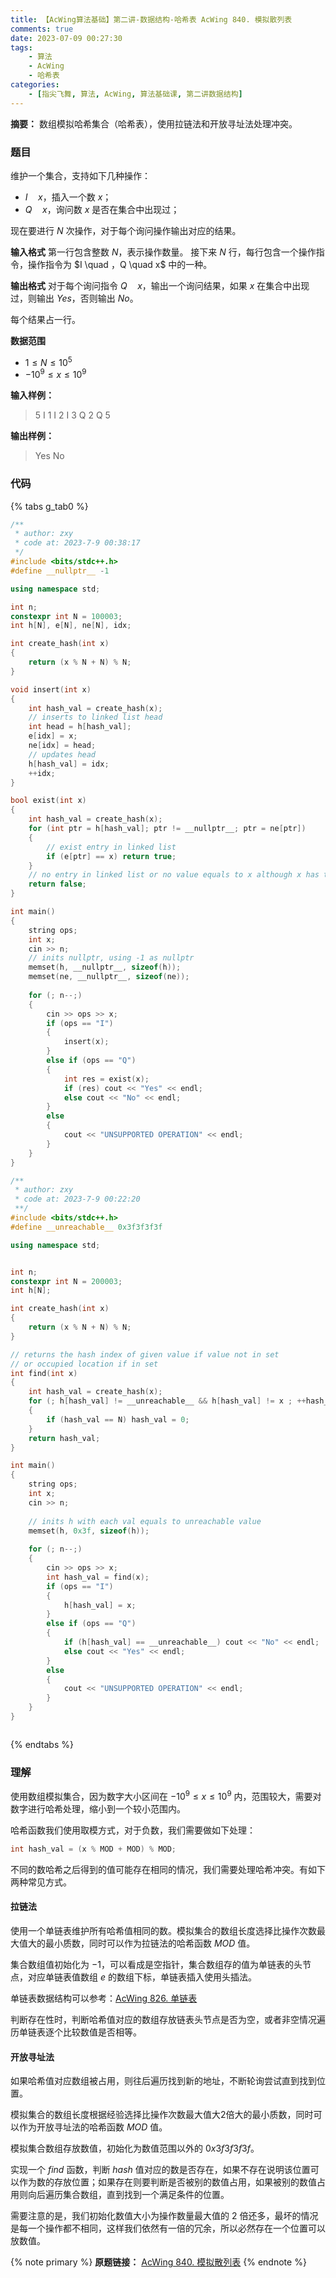 ```yaml
---
title: 【AcWing算法基础】第二讲-数据结构-哈希表 AcWing 840. 模拟散列表
comments: true
date: 2023-07-09 00:27:30
tags:
    - 算法
    - AcWing 
    - 哈希表
categories:
    - [指尖飞舞, 算法, AcWing, 算法基础课, 第二讲数据结构]
---
```

__摘要：__
数组模拟哈希集合（哈希表），使用拉链法和开放寻址法处理冲突。
<!-- more -->

### 题目
维护一个集合，支持如下几种操作：

+ $I \quad x$，插入一个数 $x$；
+ $Q \quad x$，询问数 $x$ 是否在集合中出现过；

现在要进行 $N$ 次操作，对于每个询问操作输出对应的结果。

__输入格式__
第一行包含整数 $N$，表示操作数量。
接下来 $N$ 行，每行包含一个操作指令，操作指令为 $I \quad $，$Q \quad x$ 中的一种。

__输出格式__
对于每个询问指令 $Q \quad x$，输出一个询问结果，如果 $x$ 在集合中出现过，则输出 $Yes$，否则输出 $No$。

每个结果占一行。

__数据范围__
+ $1≤N≤10^5$
+ $−10^9≤x≤10^9$

__输入样例：__
> 5
> I 1
> I 2
> I 3
> Q 2
> Q 5

__输出样例：__
> Yes
> No

### 代码

{% tabs g_tab0 %}
<!-- tab C++/拉链法 -->
```c++
/**
 * author: zxy
 * code at: 2023-7-9 00:38:17
 */
#include <bits/stdc++.h>
#define __nullptr__ -1

using namespace std;

int n;
constexpr int N = 100003;
int h[N], e[N], ne[N], idx;

int create_hash(int x)
{
    return (x % N + N) % N;
}

void insert(int x)
{
    int hash_val = create_hash(x);
    // inserts to linked list head
    int head = h[hash_val];
    e[idx] = x;
    ne[idx] = head;
    // updates head
    h[hash_val] = idx;
    ++idx;
}

bool exist(int x)
{
    int hash_val = create_hash(x);
    for (int ptr = h[hash_val]; ptr != __nullptr__; ptr = ne[ptr])
    {
        // exist entry in linked list
        if (e[ptr] == x) return true;
    }
    // no entry in linked list or no value equals to x although x has the same hash val with each entry in linked list
    return false;
}

int main()
{
    string ops;
    int x;
    cin >> n;
    // inits nullptr, using -1 as nullptr
    memset(h, __nullptr__, sizeof(h));
    memset(ne, __nullptr__, sizeof(ne));
    
    for (; n--;) 
    {
        cin >> ops >> x;
        if (ops == "I") 
        {
            insert(x);
        }
        else if (ops == "Q")
        {
            int res = exist(x);
            if (res) cout << "Yes" << endl;
            else cout << "No" << endl;
        }
        else 
        {
            cout << "UNSUPPORTED OPERATION" << endl;
        }
    }
}
```
<!-- endtab -->

<!-- tab C++/开放寻址法 -->
```c++
/**
 * author: zxy
 * code at: 2023-7-9 00:22:20
 **/
#include <bits/stdc++.h>
#define __unreachable__ 0x3f3f3f3f

using namespace std;


int n;
constexpr int N = 200003;
int h[N];

int create_hash(int x)
{
    return (x % N + N) % N;
}

// returns the hash index of given value if value not in set
// or occupied location if in set
int find(int x)
{
    int hash_val = create_hash(x);
    for (; h[hash_val] != __unreachable__ && h[hash_val] != x ; ++hash_val)
    {
        if (hash_val == N) hash_val = 0;
    }
    return hash_val;
}

int main()
{
    string ops;
    int x;
    cin >> n;
    
    // inits h with each val equals to unreachable value
    memset(h, 0x3f, sizeof(h));
    
    for (; n--;)
    {
        cin >> ops >> x;
        int hash_val = find(x);
        if (ops == "I")
        {
            h[hash_val] = x;
        }
        else if (ops == "Q")
        {
            if (h[hash_val] == __unreachable__) cout << "No" << endl;
            else cout << "Yes" << endl;
        }
        else 
        {
            cout << "UNSUPPORTED OPERATION" << endl;
        }
    }
}
```
<!-- endtab -->

<!-- tab Java -->
```java

```
<!-- endtab -->
{% endtabs %}

### 理解
使用数组模拟集合，因为数字大小区间在 $−10^9≤x≤10^9$ 内，范围较大，需要对数字进行哈希处理，缩小到一个较小范围内。

哈希函数我们使用取模方式，对于负数，我们需要做如下处理：
```c++
int hash_val = (x % MOD + MOD) % MOD;
```
不同的数哈希之后得到的值可能存在相同的情况，我们需要处理哈希冲突。有如下两种常见方式。

#### 拉链法
使用一个单链表维护所有哈希值相同的数。模拟集合的数组长度选择比操作次数最大值大的最小质数，同时可以作为拉链法的哈希函数 $MOD$ 值。

集合数组值初始化为 $-1$，可以看成是空指针，集合数组存的值为单链表的头节点，对应单链表值数组 $e$ 的数组下标，单链表插入使用头插法。

单链表数据结构可以参考：[AcWing 826. 单链表](https://ntifs.com/2020/11/12/【AcWing算法基础】第二讲-数据结构-单链表-AcWing-826-单链表/)

判断存在性时，判断哈希值对应的数组存放链表头节点是否为空，或者非空情况遍历单链表逐个比较数值是否相等。

#### 开放寻址法
如果哈希值对应数组被占用，则往后遍历找到新的地址，不断轮询尝试直到找到位置。

模拟集合的数组长度根据经验选择比操作次数最大值大2倍大的最小质数，同时可以作为开放寻址法的哈希函数 $MOD$ 值。

模拟集合数组存放数值，初始化为数值范围以外的 $0x3f3f3f3f$。

实现一个 $find$ 函数，判断 $hash$ 值对应的数是否存在，如果不存在说明该位置可以作为数的存放位置；如果存在则要判断是否被别的数值占用，如果被别的数值占用则向后遍历集合数组，直到找到一个满足条件的位置。

需要注意的是，我们初始化数值大小为操作数量最大值的 $2$ 倍还多，最坏的情况是每一个操作都不相同，这样我们依然有一倍的冗余，所以必然存在一个位置可以放数值。

{% note primary %}
__原题链接：__ [AcWing 840. 模拟散列表](https://www.acwing.com/problem/content/description/842/)
{% endnote %}